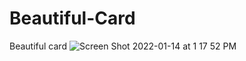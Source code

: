 # Beautiful-Card
Beautiful card 
![Screen Shot 2022-01-14 at 1 17 52 PM](https://user-images.githubusercontent.com/66326262/149470892-05926570-7e4b-4983-89a0-d8dbdb9b94d0.png)
